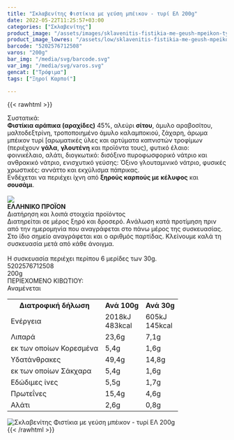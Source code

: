 ```yaml
---
title: "Σκλαβενίτης Φιστίκια με γεύση μπέικον - τυρί ΕΛ 200g"
date: 2022-05-22T11:25:57+03:00
categories: ["Σκλαβενίτης"]
product_image: "/assets/images/sklavenitis-fistikia-me-geush-mpeikon-tyri-el-200g.jpg"
product_image_lowres: "/assets/low/sklavenitis-fistikia-me-geush-mpeikon-tyri-el-200g.jpg"
barcode: "5202576712508"
varos: "200g"
bar_img: "/media/svg/barcode.svg"
var_img: "/media/svg/varos.svg"
gencat: ["Τρόφιμα"]
tags: ["Ξηροί Καρποί"]

---
```

{{< rawhtml >}}

<div class="sload500"><div class="product"><div id="sistatika">Συστατικά:</div><div class="alltext"><b>Φιστίκια αράπικα (αραχίδες)</b> 45%, αλεύρι <b>σίτου</b>, άμυλο αραβοσίτου, μαλτοδεξτρίνη, τροποποιημένο άμυλο καλαμποκιού, ζάχαρη, άρωμα μπέικον τυρί [αρωματικές ύλες και αρτύματα καπνιστών τροφίμων (περιέχουν <b>γάλα</b>, <b>γλουτένη</b> και προϊόντα τους), φυτικό έλαιο: φοινικέλαιο, αλάτι, διογκωτικό: δισόξινο πυροφωσφορικό νάτριο και ανθρακικό νάτριο, ενισχυτικό γεύσης: Όξινο γλουταμινικό νάτριο, φυσικές χρωστικές: αννάττο και εκχύλισμα πάπρικας.<br>Ενδέχεται να περιέχει ίχνη από <b>ξηρούς καρπούς με κέλυφος</b> και <b>σουσάμι</b>.</div><br><div id="flag"><div id="flagimage"><img src="/media/icons/gr.svg"></div><span id="flagtext"><b>ΕΛΛΗΝΙΚΟ ΠΡΟΪΟΝ</b></span></div><div id="loipa">Διατήρηση και λοιπά στοιχεία προϊόντος</div><div class="alltext">Διατηρείται σε μέρος ξηρό και δροσερό. Aνάλωση κατά προτίμηση πριν από την ημερομηνία που αναγράφεται στο πάνω μέρος της συσκευασίας. Στο ίδιο σημείο αναγράφεται και ο αριθμός παρτίδας. Κλείνουμε καλά τη συσκευασία μετά από κάθε άνοιγμα.<br><br>Η συσκευασία περιέχει περίπου 6 μερίδες των 30g.</div><div id="barcode"><div id="barimage1"></div><span id="bartext">5202576712508</span></div><div id="varos"><div id="varosimage1"></div><span id="varostext">200g</span></div><div id="kivotio">ΠΕΡΙΕΧΟΜΕΝΟ ΚΙΒΩΤΙΟΥ:<br>Αναμένεται</div><div class="tabout"><table id="diatable"><tbody><tr><th>Διατροφική δήλωση</th><th>Ανά 100g</th><th>Ανά 30g</th></tr><tr><td class="texr2">Ενέργεια</td><td class="texr">2018kJ<br>483kcal</td><td class="texr">605kJ<br>145kcal</td></tr><tr><td class="texr2">Λιπαρά</td><td class="texr">23,6g</td><td class="texr">7,1g</td></tr><tr><td class="gray">εκ των οποίων Κορεσµένα</td><td class="gray2">5,4g</td><td class="gray2">1,6g</td></tr><tr><td class="texr2">Yδατάνθρακες</td><td class="texr">49,4g</td><td class="texr">14,8g</td></tr><tr><td class="gray">εκ των οποίων Σάκχαρα</td><td class="gray2">5,4g</td><td class="gray2">1,6g</td></tr><tr><td class="texr2">Eδώδιμες ίνες</td><td class="texr">5,5g</td><td class="texr">1,7g</td></tr><tr><td class="texr2">Πρωτεΐνες</td><td class="texr">15,4g</td><td class="texr">4,6g</td></tr><tr><td class="texr2">Αλάτι</td><td class="texr">2,6g</td><td class="texr">0,8g</td></tr></tbody></table></div><div class="keno"></div><div class="pimg"><img alt="Σκλαβενίτης Φιστίκια με γεύση μπέικον - τυρί ΕΛ 200g" title="Σκλαβενίτης Φιστίκια με γεύση μπέικον - τυρί ΕΛ 200g" src="/assets/images/sklavenitis-fistikia-me-geush-mpeikon-tyri-el-200g.jpg"></div></div></div>
{{< /rawhtml >}}


